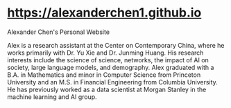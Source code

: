 https://alexanderchen1.github.io
====================

Alexander Chen's Personal Website

Alex is a research assistant at the Center on Contemporary China, where he works primarily with Dr. Yu Xie and Dr. Junming Huang. His research interests include the science of science, networks, the impact of AI on society, large language models, and demography. Alex graduated with a B.A. in Mathematics and minor in Computer Science from Princeton University and an M.S. in Financial Engineering from Columbia University. He has previously worked as a data scientist at Morgan Stanley in the machine learning and AI group.
